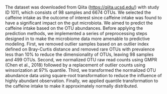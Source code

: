 The dataset was downloaded from Qiita (https://qiita.ucsd.edu/) with study ID 1011, which consists of 98 samples and 6674 OTUs. We selected the
caffeine intake as the outcome of interest since caffeine intake was found to have a significant impact on the
gut microbiota. We aimed to predict the caffeine intake based on the OTU abundances.
Before applying the prediction methods, we implemented a series of preprocessing steps designed in  to make the microbiome data more amenable to predictive modeling. First, we removed outlier
samples based on an outlier index defined on Bray-Curtis distance and removed rare OTUs with prevalence
less than 10% to reduce the dimensionality of OTUs, leaving 98 samples and 499 OTUs. Second, we
normalized OTU raw read counts using GMPR (Chen et al., 2018) followed by a replacement of outlier
counts using winsorization at 97% quantile. Third, we transformed the normalized OTU abundance data
using square-root transformation to reduce the influence of highly abundant observation. Finally, we applied
quantile transformation to the caffeine intake to make it approximately normally distributed.
